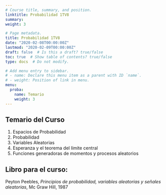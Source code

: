 ```yaml
---
# Course title, summary, and position.
linktitle: Probabilidad 1TV8
summary: 
weight: 3

# Page metadata.
title: Probabilidad 1TV8
date: "2020-02-08T00:00:00Z"
lastmod: "2020-02-09T00:00:00Z"
draft: false  # Is this a draft? true/false
toc: true  # Show table of contents? true/false
type: docs  # Do not modify.

# Add menu entry to sidebar.
# - name: Declare this menu item as a parent with ID `name`.
# - weight: Position of link in menu.
menu:
  proba:
    name: Temario
    weight: 3
---
```


## Temario del Curso

1. Espacios de Probabilidad
2. Probabilidad
3. Variables Aleatorias
4. Esperanza y el teorema del límite central
5. Funciones generadoras de momentos y procesos aleatorios

## Libro para el curso: 

Peyton Peebles, *Principios de probabilidad, variables aleatorias y señales aleatorias*, Mc Graw Hill, 1987




